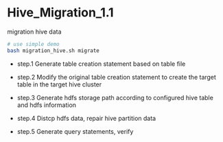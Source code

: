 # Hive_Migration_1.1
migration hive data
```bash
# use simple demo
bash migration_hive.sh migrate
```

- step.1 Generate table creation statement based on table file

- step.2 Modify the original table creation statement to create the target table in the target hive cluster

- step.3 Generate hdfs storage path according to configured hive table and hdfs information

- step.4 Distcp hdfs data, repair hive partition data

- step.5 Generate query statements, verify